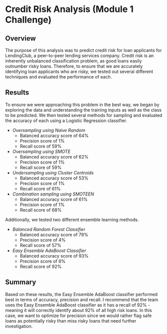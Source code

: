 # Credit Risk Analysis (Module 1 Challenge)

## Overview
The purpose of this analysis was to predict credit risk for loan applicants for LendingClub, a peer-to-peer lending services company.  Credit risk is an inherently unbalanced classification problem, as good loans easily outnumber risky loans. Therefore, to ensure that we are accurately identifying loan applicants who are risky, we tested out several different techniques and evaluated the performance of each. 

## Results
To ensure we were approaching this problem in the best way, we began by exploring the data and understanding the training inputs as well as the class to be predicted. We then tested several methods for sampling and evaluated the accuracy of each using a Logistic Regression classifier. 

- *Oversampling using Naive Random* 
  - Balanced accuracy score of 64%
  - Precision score of 1%
  - Recall score of 59%
- *Oversampling using SMOTE* 
  - Balanced accuracy score of 62%
  - Precision score of 1%
  - Recall score of 59%
- *Undersampling using Cluster Centroids*
  - Balanced accuracy score of 53%
  - Precision score of 1%
  - Recall score of 61%
- *Combination sampling using SMOTEEN*
  - Balanced accuracy score of 61%
  - Precision score of 1%
  - Recall score of 68%

Additionally, we tested two different ensemble learning methods.

- *Balanced Random Forest Classifier*
  - Balanced accuracy score of 79%
  - Precision score of 4%
  - Recall score of 57%
- *Easy Ensemble AdaBoost Classifier*
  - Balanced accuracy score of 93%
  - Precision score of 8%
  - Recall score of 92%

## Summary
Based on these results, the Easy Ensemble AdaBoost classifier performed best in terms of accuracy, precision and recall. I recommend that the team uses the Easy Ensemble AdaBoost classifier as it has a recall of 92% - meaning it will correctly identify about 92% of all high risk loans. In this case, we want to optimize for precision since we would rather flag safe loans as potentially risky than miss risky loans that need further investigation. 
